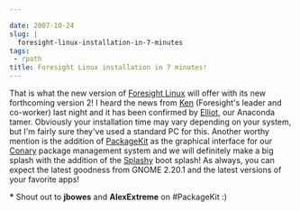 ```yaml
---

date: 2007-10-24
slug: |
  foresight-linux-installation-in-7-minutes
tags:
 - rpath
title: Foresight Linux installation in 7 minutes!
---
```


That is what the new version of [Foresight
Linux](http://foresightlinux.org/) will offer with its new forthcoming
version 2! I heard the news from [Ken](http://ken.vandine.org/)
(Foresight's leader and co-worker) last night and it has been confirmed
by [Elliot](http://blog.bentlogic.net/), our Anaconda tamer. Obviously
your installation time may vary depending on your system, but I'm fairly
sure they've used a standard PC for this. Another worthy mention is the
addition of [PackageKit](http://www.packagekit.org/) as the graphical
interface for our [Conary](http://wiki.rpath.com/wiki/Conary) package
management system and we will definitely make a big splash with the
addition of the [Splashy](http://splashy.alioth.debian.org/wiki/) boot
splash! As always, you can expect the latest goodness from GNOME 2.20.1
and the latest versions of your favorite apps!

**\*** Shout out to **jbowes** and **AlexExtreme** on \#PackageKit :)
